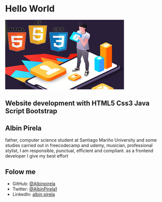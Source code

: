 # Hello World
![screenshot](./inagen-de-readme.png)
## Website development with HTML5 Css3 Java Script Bootstrap 

## Albin Pirela
father, computer science student at Santiago Mariño University and some studies carried out in freecodecamp and udemy,
musician, professional stylist,
I am responsible, punctual, efficient and compliant. as a frontend developer I give my best effort
## Folow me
- GitHub: [@Albinpirela](https://github.com/Albinpirela)
- Twitter: [@AlbinPirela1](https://twitter.com/AlbinPirela1)
- LinkedIn: [albin pirela](https://www.linkedin.com/in/albin-pirela-21528a222/)
